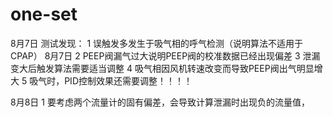 # one-set
8月7日	测试发现：
	1 误触发多发生于吸气相的呼气检测（说明算法不适用于CPAP）
8月7日	2 PEEP阀漏气过大说明PEEP阀的校准数据已经出现偏差
	3 泄漏变大后触发算法需要适当调整
	4 吸气相因风机转速改变而导致PEEP阀出气明显增大
	5 吸气时，PID控制效果还需要调整！！！！
	
8月8日	1 要考虑两个流量计的固有偏差，会导致计算泄漏时出现负的流量值，
